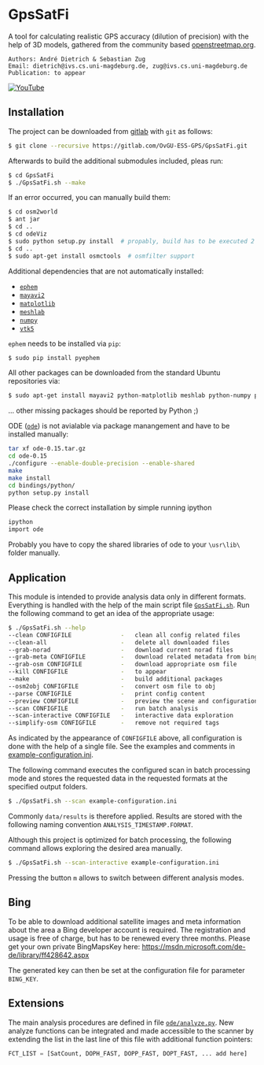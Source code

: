 # GpsSatFi

A tool for calculating realistic GPS accuracy (dilution of precision) with the
help of 3D models, gathered from the community based [openstreetmap.org](https://www.openstreetmap.org).

    Authors: André Dietrich & Sebastian Zug
    Email: dietrich@ivs.cs.uni-magdeburg.de, zug@ivs.cs.uni-magdeburg.de
    Publication: to appear

  [![YouTube](http://img.youtube.com/vi/xOTSTg6cl00/0.jpg)](http://www.youtube.com/watch?v=xOTSTg6cl00 "watch on YouTube")

## Installation

The project can be downloaded from [gitlab](http://gitlab.com) with `git` as
follows:
```bash
$ git clone --recursive https://gitlab.com/OvGU-ESS-GPS/GpsSatFi.git
```
Afterwards to build the additional submodules included, pleas run:
```bash
$ cd GpsSatFi
$ ./GpsSatFi.sh --make
```
If an error occurred, you can manually build them:
```bash
$ cd osm2world
$ ant jar
$ cd ..
$ cd odeViz
$ sudo python setup.py install  # propably, build has to be executed 2 times
$ cd ..
$ sudo apt-get install osmctools  # osmfilter support
```
Additional dependencies that are not automatically installed:

* [`ephem`](http://rhodesmill.org/pyephem)
* [`mayavi2`](http://code.enthought.com/projects/mayavi)
* [`matplotlib`](http://matplotlib.org)
* [`meshlab`](http://meshlab.sourceforge.net)
* [`numpy`](http://www.numpy.org)
* [`vtk5`](http://www.vtk.org)

`ephem` needs to be installed via `pip`:
```bash
$ sudo pip install pyephem
```

All other packages can be downloaded from the standard Ubuntu repositories via:
```bash
$ sudo apt-get install mayavi2 python-matplotlib meshlab python-numpy python-vtk
```
... other missing packages should be reported by Python ;)

ODE ([`ode`](http://www.ode.org/)) is not avialable via package manangement and
have to be installed manually:
```bash
tar xf ode-0.15.tar.gz
cd ode-0.15
./configure --enable-double-precision --enable-shared
make
make install
cd bindings/python/
python setup.py install
```
Please check the correct installation by simple running ipython
```bash
ipython
import ode
```
Probably you have to copy the shared libraries of ode to your `\usr\lib\`
folder manually.

## Application

This module is intended to provide analysis data only in different formats.
Everything is handled with the help of the main script file
[`GpsSatFi.sh`](./GpsSatFi.sh). Run the following command to get an idea of the
appropriate usage:
```bash
$ ./GpsSatFi.sh --help
--clean CONFIGFILE              -   clean all config related files
--clean-all                     -   delete all downloaded files
--grab-norad                    -   download current norad files
--grab-meta CONFIGFILE          -   download related metadata from bing
--grab-osm CONFIGFILE           -   download appropriate osm file
--kill CONFIGFILE               -   to appear
--make                          -   build additional packages
--osm2obj CONFIGFILE            -   convert osm file to obj
--parse CONFIGFILE              -   print config content
--preview CONFIGFILE            -   preview the scene and configuration with osm2world
--scan CONFIGFILE               -   run batch analysis
--scan-interactive CONFIGFILE   -   interactive data exploration
--simplify-osm CONFIGFILE       -   remove not required tags
```
As indicated by the appearance of `CONFIGFILE` above, all configuration is done
with the help of a single file. See the examples and comments in
[example-configuration.ini](./example-configuration.ini).

The following command executes the configured scan in batch processing mode and
stores the requested data in the requested formats at the specified output
folders.
```bash
$ ./GpsSatFi.sh --scan example-configuration.ini
```
Commonly `data/results` is therefore applied. Results are stored with the
following naming convention `ANALYSIS_TIMESTAMP.FORMAT`.

Although this project is optimized for batch processing, the following command
allows exploring the desired area manually.
```bash
$ ./GpsSatFi.sh --scan-interactive example-configuration.ini
```
Pressing the button `m` allows to switch between different analysis modes.

## Bing

To be able to download additional satellite images and meta information about
the area a Bing developer account is required. The registration and usage is
free of charge, but has to be renewed every three months. Please get your own
private BingMapsKey here: https://msdn.microsoft.com/de-de/library/ff428642.aspx

The generated key can then be set at the configuration file for parameter
`BING_KEY`.

## Extensions

The main analysis procedures are defined in file
[`ode/analyze.py`](ode/analyze.py). New analyze functions can be integrated and
made accessible to the scanner by extending the list in the last line of this
file with additional function pointers:

```python
FCT_LIST = [SatCount, DOPH_FAST, DOPP_FAST, DOPT_FAST, ... add here]
```

